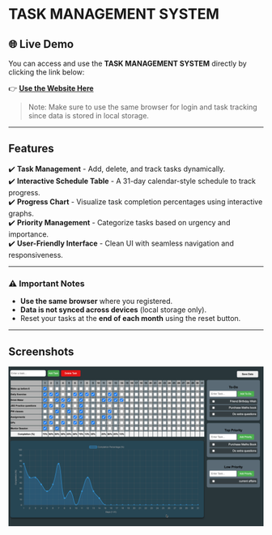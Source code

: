 # TASK MANAGEMENT SYSTEM

## 🌐 Live Demo  

You can access and use the **TASK MANAGEMENT SYSTEM** directly by clicking the link below:  

👉 **[Use the Website Here](https://satyam-webdevelopment.github.io/Task_Management/)**  

> Note: Make sure to use the same browser for login and task tracking since data is stored in local storage.
---

## **Features**
✔️ **Task Management** - Add, delete, and track tasks dynamically.  
✔️ **Interactive Schedule Table** - A 31-day calendar-style schedule to track progress.  
✔️ **Progress Chart** - Visualize task completion percentages using interactive graphs.  
✔️ **Priority Management** - Categorize tasks based on urgency and importance.  
✔️ **User-Friendly Interface** - Clean UI with seamless navigation and responsiveness.   

---

### ⚠️ Important Notes  
- **Use the same browser** where you registered.  
- **Data is not synced across devices** (local storage only).  
- Reset your tasks at the **end of each month** using the reset button.  

--- 

## **Screenshots**

![Dashboard](images/management.png)  
